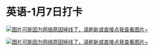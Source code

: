 # 英语-1月7日打卡

[![图片可能因为网络原因掉线了，请刷新或直接点我查看图片~](https://cdn.jsdelivr.net/gh/ylsislove/image-home/test/20210108012012.jpg)](https://cdn.jsdelivr.net/gh/ylsislove/image-home/test/20210108012012.jpg)

[![图片可能因为网络原因掉线了，请刷新或直接点我查看图片~](https://cdn.jsdelivr.net/gh/ylsislove/image-home/test/20210107235143.jpg)](https://cdn.jsdelivr.net/gh/ylsislove/image-home/test/20210107235143.jpg)
